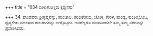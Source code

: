 +++
title = "034 ಬೀಳುಗೊಣ್ಡರು ಕೃಷ್ಣನನು"

+++
34. ಪಾಂಡವರು ಶ್ರೀಕೃಷ್ಣನನ್ನು, ಪಾಂಚಾಲ, ಪಂಚಕೇಕಯ, ಚೋಳ, ಕೇರಳ, ಪಾಂಡ್ಯ, ಕುಂತೀಭೋಜ, ಧೃಷ್ಟಕೇತು ಮುಂತಾದ ರಾಜರುಗಳನ್ನು ಬೀಳ್ಗೊಟ್ಟರು. ಅವರೆಲ್ಲರೂ ದುಃಖದಿಂದಲೇ ತಮ್ಮ ತಮ್ಮ ನಗರವನ್ನು ಪ್ರವೇಶಿಸಿದರು.